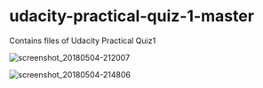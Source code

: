 
# udacity-practical-quiz-1-master
Contains files of Udacity Practical Quiz1

![screenshot_20180504-212007](https://user-images.githubusercontent.com/32570022/39641583-60ffcc0c-4fec-11e8-81be-084542c22076.png)

![screenshot_20180504-214806](https://user-images.githubusercontent.com/32570022/39641660-ace142a4-4fec-11e8-8087-5ab3fdf9a997.png)


